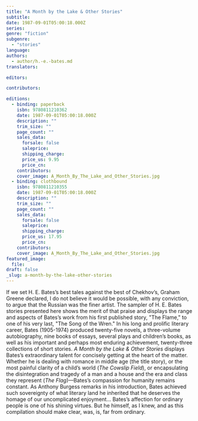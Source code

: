 ```yaml
---
title: "A Month by the Lake & Other Stories"
subtitle:
date: 1987-09-01T05:00:18.000Z
series:
genre: "fiction"
subgenre:
  - "stories"
language:
authors:
  - author/h.-e.-bates.md
translators:

editors:

contributors:

editions:
  - binding: paperback
    isbn: 9780811210362
    date: 1987-09-01T05:00:18.000Z
    description: ""
    trim_size: ""
    page_count: ""
    sales_data:
      forsale: false
      saleprice:
      shipping_charge:
      price_us: 9.95
      price_cn:
    contributors:
    cover_image: A_Month_By_The_Lake_and_Other_Stories.jpg
  - binding: clothbound
    isbn: 9780811210355
    date: 1987-09-01T05:00:18.000Z
    description: ""
    trim_size: ""
    page_count: ""
    sales_data:
      forsale: false
      saleprice:
      shipping_charge:
      price_us: 17.95
      price_cn:
    contributors:
    cover_image: A_Month_By_The_Lake_and_Other_Stories.jpg
featured_image:
  file:
draft: false
_slug: a-month-by-the-lake-other-stories
---
```


If we set H. E. Bates’s best tales against the best of Chekhov’s, Graham Greene declared, I do not believe it would be possible, with any conviction, to argue that the Russian was the finer artist. The sampler of H. E. Bates stories presented here shows the merit of that praise and displays the range and aspects of Bates’s work from his first published story, "The Flame," to one of his very last, "The Song of the Wren." In his long and prolific literary career, Bates (1905-1974) produced twenty-five novels, a three-volume autobiography, nine books of essays, several plays and children’s books, as well as his important and perhaps most enduring achievement, twenty-three collections of short stories. _A Month by the Lake & Other Stories_ displays Bates’s extraordinary talent for concisely getting at the heart of the matter. Whether he is dealing with romance in middle age (the title story), or the most painful clarity of a child’s world (_The Cowslip Field_), or encapsulating the disintegration and tragedy of a man and a house and the era and class they represent (_The Flag_)––Bates’s compassion for humanity remains constant. As Anthony Burgess remarks in his introduction, Bates achieved such sovereignty of what literary land he inherited that he deserves the homage of our uncomplicated enjoyment... Bates’s affection for ordinary people is one of his shining virtues. But he himself, as I knew, and as this compilation should make clear, was, is, far from ordinary.

